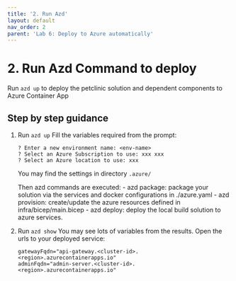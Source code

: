 ```yaml
---
title: '2. Run Azd'
layout: default
nav_order: 2
parent: 'Lab 6: Deploy to Azure automatically'
---
```


# 2. Run Azd Command to deploy

Run `azd up` to deploy the petclinic solution and dependent components to Azure Container App

## Step by step guidance

1. Run `azd up`
    Fill the variables required from the prompt:

    ```text
    ? Enter a new environment name: <env-name>
    ? Select an Azure Subscription to use: xxx xxx
    ? Select an Azure location to use: xxx
    ```

    You may find the settings in directory `.azure/`

    Then azd commands are executed:
        - azd package: package your solution via the services and docker configurations in ./azure.yaml
        - azd provision: create/update the azure resources defined in infra/bicep/main.bicep
        - azd deploy: deploy the local build solution to azure services.

1. Run  `azd show`
    You may see lots of variables from the results.
    Open the urls to your deployed service:

    ```text
    gatewayFqdn="api-gateway.<cluster-id>.<region>.azurecontainerapps.io"
    adminFqdn="admin-server.<cluster-id>.<region>.azurecontainerapps.io"
    ```

